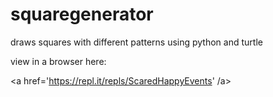 # squaregenerator
draws squares with different patterns using python and turtle

view in a browser here:

<a href='https://repl.it/repls/ScaredHappyEvents' /a>
